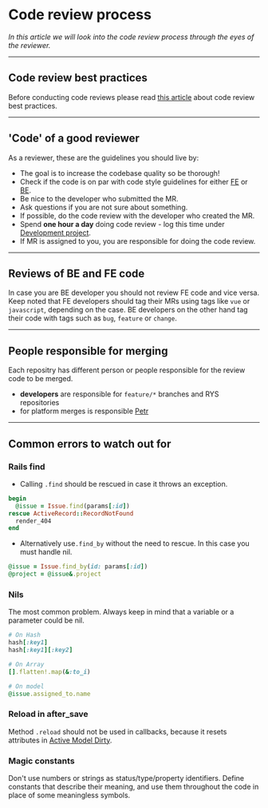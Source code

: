 # Code review process
*In this article we will look into the code review process through the eyes of the reviewer.*

---

## Code review best practices
Before conducting code reviews please read [this article](https://blog.palantir.com/code-review-best-practices-19e02780015f) about code review best practices.

---

## 'Code' of a good reviewer
As a reviewer, these are the guidelines you should live by:
- The goal is to increase the codebase quality so be thorough!
- Check if the code is on par with code style guidelines for either [FE]() or [BE]().
- Be nice to the developer who submitted the MR.
- Ask questions if you are not sure about something.
- If possible, do the code review with the developer who created the MR.
- Spend **one hour a day** doing code review - log this time under [Development project](https://es.easyproject.com/projects/lwc/).
- If MR is assigned to you, you are responsible for doing the code review.

---

## Reviews of BE and FE code
In case you are BE developer you should not review FE code and vice versa.
Keep noted that FE developers should tag their MRs using tags like `vue` or `javascript`, depending on the case.
BE developers on the other hand tag their code with tags such as `bug`, `feature` or `change`.

---

## People responsible for merging
Each repositry has different person or people responsible for the review code to be merged.
- **developers** are responsible for `feature/*` branches and RYS repositories
- for platform merges is responsible [Petr](https://git.easy.cz/petr)

---

## Common errors to watch out for

### Rails find

- Calling `.find` should be rescued in case it throws an exception.

```ruby
begin
  @issue = Issue.find(params[:id])
rescue ActiveRecord::RecordNotFound
  render_404
end
```

- Alternatively use`.find_by` without the need to rescue. In this case you must handle nil.

```ruby
@issue = Issue.find_by(id: params[:id])
@project = @issue&.project
```

### Nils

The most common problem. Always keep in mind that a variable or a parameter could be nil.

```ruby
# On Hash
hash[:key1]
hash[:key1][:key2]

# On Array
[].flatten!.map(&:to_i)

# On model
@issue.assigned_to.name
```

### Reload in after_save

Method `.reload` should not be used in callbacks, because it resets attributes in [Active Model Dirty](http://api.rubyonrails.org/classes/ActiveModel/Dirty.html).

### Magic constants

Don't use numbers or strings as status/type/property identifiers. Define constants that describe their meaning, and use them throughout the code in place of some meaningless symbols.
